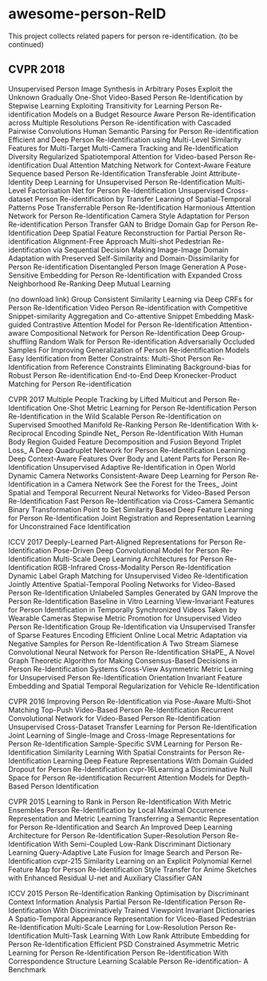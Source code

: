 # awesome-person-ReID
This project collects related papers for person re-identification.
(to be continued)

## CVPR 2018
  Unsupervised Person Image Synthesis in Arbitrary Poses 
  Exploit the Unknown Gradually One-Shot Video-Based Person Re-Identification by Stepwise Learning 
  Exploiting Transitivity for Learning Person Re-identification Models on a Budget 
  Resource Aware Person Re-identification across Multiple Resolutions 
  Person Re-identification with Cascaded Pairwise Convolutions 
  Human Semantic Parsing for Person Re-identification 
  Efficient and Deep Person Re-Identification using Multi-Level Similarity 
  Features for Multi-Target Multi-Camera Tracking and Re-Identification 
  Diversity Regularized Spatiotemporal Attention for Video-based Person Re-identification 
  Dual Attention Matching Network for Context-Aware Feature Sequence based Person Re-Identification 
  Transferable Joint Attribute-Identity Deep Learning for Unsupervised Person Re-Identification 
  Multi-Level Factorisation Net for Person Re-Identification 
  Unsupervised Cross-dataset Person Re-identification by Transfer Learning of Spatial-Temporal Patterns 
  Pose Transferrable Person Re-Identification 
  Harmonious Attention Network for Person Re-Identification 
  Camera Style Adaptation for Person Re-identification 
  Person Transfer GAN to Bridge Domain Gap for Person Re-Identification 
  Deep Spatial Feature Reconstruction for Partial Person Re-identification Alignment-Free Approach 
  Multi-shot Pedestrian Re-identification via Sequential Decision Making 
  Image-Image Domain Adaptation with Preserved Self-Similarity and Domain-Dissimilarity for Person Re-identification 
  Disentangled Person Image Generation 
  A Pose-Sensitive Embedding for Person Re-Identification with Expanded Cross Neighborhood Re-Ranking 
  Deep Mutual Learning

(no download link)
  Group Consistent Similarity Learning via Deep CRFs for Person Re-Identification
  Video Person Re-identification with Competitive Snippet-similarity Aggregation and Co-attentive Snippet Embedding
  Mask-guided Contrastive Attention Model for Person Re-Identification
  Attention-aware Compositional Network for Person Re-Identification
  Deep Group-shuffling Random Walk for Person Re-identification
  Adversarially Occluded Samples For Improving Generalization of Person Re-identification Models
  Easy Identification from Better Constraints: Multi-Shot Person Re-Identification from Reference Constraints
  Eliminating Background-bias for Robust Person Re-identification
  End-to-End Deep Kronecker-Product Matching for Person Re-identification

CVPR 2017
 Multiple People Tracking by Lifted Multicut and Person Re-Identification 
 One-Shot Metric Learning for Person Re-Identification 
 Person Re-Identification in the Wild 
 Scalable Person Re-Identification on Supervised Smoothed Manifold 
 Re-Ranking Person Re-Identification With k-Reciprocal Encoding 
 Spindle Net_ Person Re-Identification With Human Body Region Guided Feature Decomposition and Fusion 
 Beyond Triplet Loss_ A Deep Quadruplet Network for Person Re-Identification 
 Learning Deep Context-Aware Features Over Body and Latent Parts for Person Re-Identification 
 Unsupervised Adaptive Re-Identification in Open World Dynamic Camera Networks 
 Consistent-Aware Deep Learning for Person Re-Identification in a Camera Network 
 See the Forest for the Trees_ Joint Spatial and Temporal Recurrent Neural Networks for Video-Based Person Re-Identification 
 Fast Person Re-Identification via Cross-Camera Semantic Binary Transformation 
 Point to Set Similarity Based Deep Feature Learning for Person Re-Identification 
 Joint Registration and Representation Learning for Unconstrained Face Identification 

ICCV 2017
 Deeply-Learned Part-Aligned Representations for Person Re-Identification
 Pose-Driven Deep Convolutional Model for Person Re-Identification 
 Multi-Scale Deep Learning Architectures for Person Re-Identification 
 RGB-Infrared Cross-Modality Person Re-Identification 
 Dynamic Label Graph Matching for Unsupervised Video Re-Identification 
 Jointly Attentive Spatial-Temporal Pooling Networks for Video-Based Person Re-Identification 
 Unlabeled Samples Generated by GAN Improve the Person Re-Identification Baseline in Vitro 
 Learning View-Invariant Features for Person Identification in Temporally Synchronized Videos Taken by Wearable Cameras 
 Stepwise Metric Promotion for Unsupervised Video Person Re-Identification 
 Group Re-Identification via Unsupervised Transfer of Sparse Features Encoding 
 Efficient Online Local Metric Adaptation via Negative Samples for Person Re-Identification 
 A Two Stream Siamese Convolutional Neural Network for Person Re-Identification 
 SHaPE_ A Novel Graph Theoretic Algorithm for Making Consensus-Based Decisions in Person Re-Identification Systems 
 Cross-View Asymmetric Metric Learning for Unsupervised Person Re-Identification 
 Orientation Invariant Feature Embedding and Spatial Temporal Regularization for Vehicle Re-Identification 


CVPR 2016 
 Improving Person Re-Identification via Pose-Aware Multi-Shot Matching 
 Top-Push Video-Based Person Re-Identification 
 Recurrent Convolutional Network for Video-Based Person Re-Identification 
 Unsupervised Cross-Dataset Transfer Learning for Person Re-Identification 
 Joint Learning of Single-Image and Cross-Image Representations for Person Re-Identification 
 Sample-Specific SVM Learning for Person Re-Identification 
 Similarity Learning With Spatial Constraints for Person Re-Identification 
 Learning Deep Feature Representations With Domain Guided Dropout for Person Re-Identification 
cvpr-16Learning a Discriminative Null Space for Person Re-identification 
 Recurrent Attention Models for Depth-Based Person Identification 


CVPR 2015
 Learning to Rank in Person Re-Identification With Metric Ensembles 
 Person Re-Identification by Local Maximal Occurrence Representation and Metric Learning 
 Transferring a Semantic Representation for Person Re-Identification and Search 
 An Improved Deep Learning Architecture for Person Re-Identification 
 Super-Resolution Person Re-Identification With Semi-Coupled Low-Rank Discriminant Dictionary Learning 
 Query-Adaptive Late Fusion for Image Search and Person Re-Identification 
cvpr-215 Similarity Learning on an Explicit Polynomial Kernel Feature Map for Person Re-Identification 
Style Transfer for Anime Sketches with Enhanced Residual U-net and Auxiliary Classifier GAN 


ICCV 2015
 Person Re-Identification Ranking Optimisation by Discriminant Context Information Analysis 
 Partial Person Re-Identification 
 Person Re-Identification With Discriminatively Trained Viewpoint Invariant Dictionaries 
 A Spatio-Temporal Appearance Representation for Viceo-Based Pedestrian Re-Identification 
 Multi-Scale Learning for Low-Resolution Person Re-Identification 
 Multi-Task Learning With Low Rank Attribute Embedding for Person Re-Identification 
 Efficient PSD Constrained Asymmetric Metric Learning for Person Re-Identification 
 Person Re-Identification With Correspondence Structure Learning 
 Scalable Person Re-identification- A Benchmark